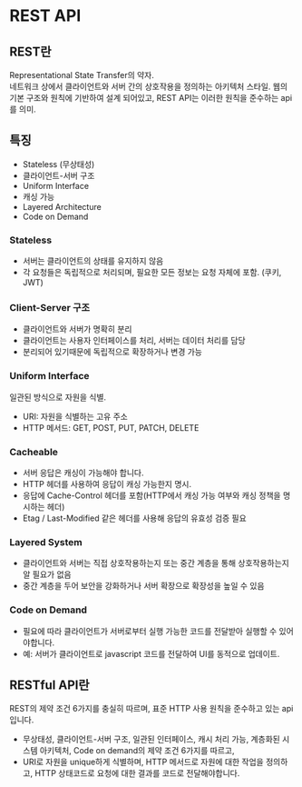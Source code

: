 # REST API

## REST란

Representational State Transfer의 약자.\
네트워크 상에서 클라이언트와 서버 간의 상호작용을 정의하는 아키텍처 스타일. 웹의 기본 구조와 원칙에 기반하여 설계 되어있고, REST API는 이러한 원칙을 준수하는 api를 의미.



## 특징

* Stateless (무상태성)
* 클라이언트-서버 구조
* Uniform Interface
* 캐싱 가능
* Layered Architecture
* Code on Demand

### Stateless

* 서버는 클라이언트의 상태를 유지하지 않음
* 각 요청들은 독립적으로 처리되며, 필요한 모든 정보는 요청 자체에 포함. (쿠키, JWT)

### Client-Server 구조

* 클라이언트와 서버가 명확히 분리
* 클라이언트는 사용자 인터페이스를 처리, 서버는 데이터 처리를 담당
* 분리되어 있기때문에 독립적으로 확장하거나 변경 가능

### Uniform Interface

일관된 방식으로 자원을 식별.

* URI: 자원을 식별하는 고유 주소
* HTTP 메서드: GET, POST, PUT, PATCH, DELETE

### Cacheable

* 서버 응답은 캐싱이 가능해야 합니다.
* HTTP 헤더를 사용하여 응답이 캐싱 가능한지 명시.
* 응답에 Cache-Control 헤더를 포함(HTTP에서 캐싱 가능 여부와 캐싱 정책을 명시하는 헤더)
* Etag / Last-Modified 같은 헤더를 사용해 응답의 유효성 검증 필요

### Layered System

* 클라이언트와 서버는 직접 상호작용하는지 또는 중간 계층을 통해 상호작용하는지 알 필요가 없음
* 중간 계층을 두어 보안을 강화하거나 서버 확장으로 확장성을 높일 수 있음

### Code on Demand

* 필요에 따라 클라이언트가 서버로부터 실행 가능한 코드를 전달받아 실행할 수 있어야합니다.
* 예: 서버가 클라이언트로 javascript 코드를 전달하여 UI를 동적으로 업데이트.



## RESTful API란

REST의 제약 조건 6가지를 충실히 따르며, 표준 HTTP 사용 원칙을 준수하고 있는 api입니다.

* 무상태성, 클라이언트-서버 구조, 일관된 인터페이스, 캐시 처리 가능, 계층화된 시스템 아키텍처, Code on demand의 제약 조건 6가지를 따르고,
* URI로 자원을 unique하게 식별하며, HTTP 메서드로 자원에 대한 작업을 정의하고, HTTP 상태코드로 요청에 대한 결과를 코드로 전달해야합니다.
